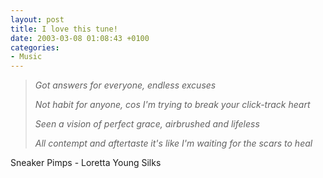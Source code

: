 ```yaml
---
layout: post
title: I love this tune!
date: 2003-03-08 01:08:43 +0100
categories:
- Music
---
```

<blockquote><i>Got answers for everyone, endless excuses

Not habit for anyone, cos I'm trying to break your click-track heart

Seen a vision of perfect grace, airbrushed and lifeless

All contempt and aftertaste it's like I'm waiting for the scars to heal</i></p></blockquote>
Sneaker Pimps - Loretta Young Silks
